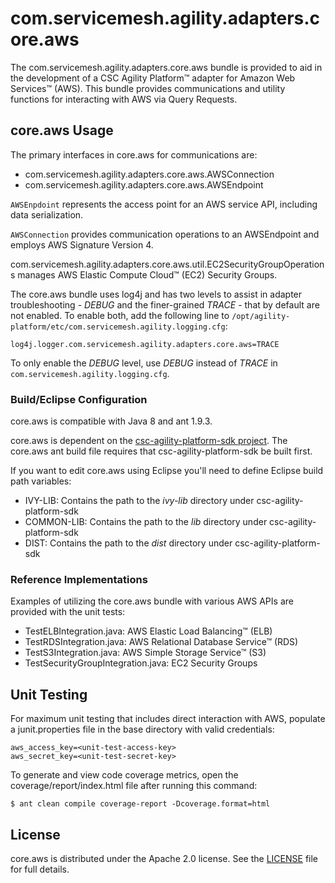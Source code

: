 # com.servicemesh.agility.adapters.core.aws

The com.servicemesh.agility.adapters.core.aws bundle is provided to aid in the development of a CSC Agility Platform&trade; adapter for Amazon Web Services&trade; (AWS). This bundle provides communications and utility functions for interacting with AWS via Query Requests.

## core.aws Usage
The primary interfaces in core.aws for communications are:
* com.servicemesh.agility.adapters.core.aws.AWSConnection
* com.servicemesh.agility.adapters.core.aws.AWSEndpoint

`AWSEnpdoint` represents the access point for an AWS service API, including data serialization.

`AWSConnection` provides communication operations to an AWSEndpoint and employs AWS Signature Version 4.

com.servicemesh.agility.adapters.core.aws.util.EC2SecurityGroupOperations manages AWS Elastic Compute Cloud&trade; (EC2) Security Groups.

The core.aws bundle uses log4j and has two levels to assist in adapter troubleshooting - *DEBUG* and the finer-grained *TRACE* - that by default are not enabled. To enable both, add the following line to `/opt/agility-platform/etc/com.servicemesh.agility.logging.cfg`:
```
log4j.logger.com.servicemesh.agility.adapters.core.aws=TRACE
```
To only enable the *DEBUG* level, use *DEBUG* instead of *TRACE* in `com.servicemesh.agility.logging.cfg`.

### Build/Eclipse Configuration
core.aws is compatible with Java 8 and ant 1.9.3.

core.aws is dependent on the [csc-agility-platform-sdk project](https://github.com/csc/csc-agility-platform-sdk). The core.aws ant build file requires that csc-agility-platform-sdk be built first.

If you want to edit core.aws using Eclipse you'll need to define Eclipse build path variables:
* IVY-LIB: Contains the path to the *ivy-lib* directory under csc-agility-platform-sdk
* COMMON-LIB: Contains the path to the *lib* directory under csc-agility-platform-sdk
* DIST: Contains the path to the *dist* directory under csc-agility-platform-sdk

### Reference Implementations
Examples of utilizing the core.aws bundle with various AWS APIs are provided with the unit tests:
* TestELBIntegration.java: AWS Elastic Load Balancing&trade; (ELB)
* TestRDSIntegration.java: AWS Relational Database Service&trade; (RDS)
* TestS3Integration.java: AWS Simple Storage Service&trade; (S3)
* TestSecurityGroupIntegration.java: EC2 Security Groups

## Unit Testing
For maximum unit testing that includes direct interaction with AWS, populate a junit.properties file in the base directory with valid credentials:
```
aws_access_key=<unit-test-access-key>
aws_secret_key=<unit-test-secret-key>
```

To generate and view code coverage metrics, open the coverage/report/index.html file after running this command:
```
$ ant clean compile coverage-report -Dcoverage.format=html
```

## License
core.aws is distributed under the Apache 2.0 license. See the [LICENSE](https://github.com/csc/com.servicemesh.agility.adapters.core.aws/blob/master/LICENSE) file for full details.
